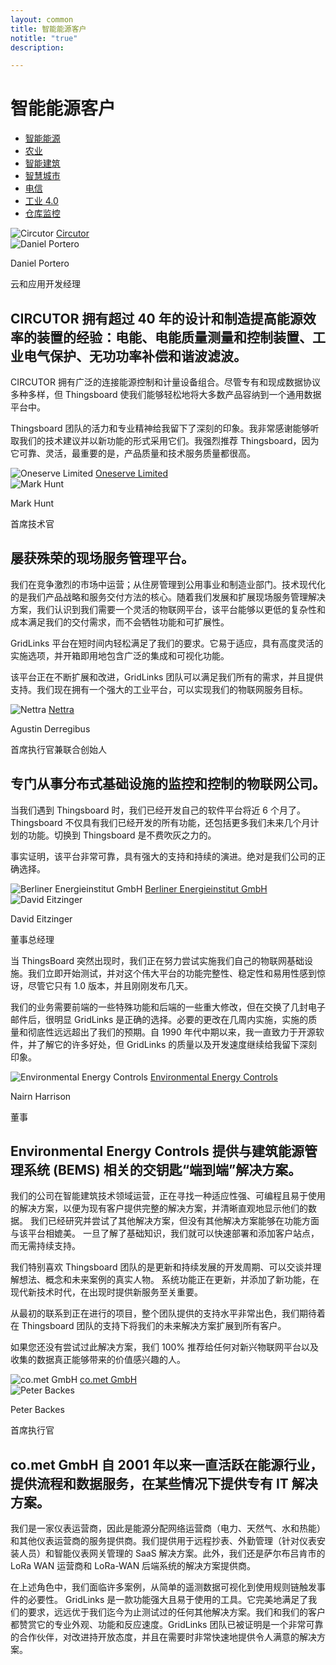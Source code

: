 ```yaml
---
layout: common
title: 智能能源客户
notitle: "true"
description:

---
```


<h1 class="mainTitle smart-energy">智能能源客户</h1>

<nav class="customers-nav">
    <ul>
        <li>
            <a href="/industries/smart-energy/" class="active">智能能源</a>
        </li>
        <li>
            <a href="/industries/agriculture/">农业</a>
        </li>
        <li>
            <a href="/industries/smart-buildings/">智能建筑</a>
        </li>
        <li>
            <a href="/industries/smart-city/">智慧城市</a>
        </li>
        <li>
            <a href="/industries/telecom/">电信</a>
        </li>
        <li>
            <a href="/industries/industry40/">工业 4.0</a>
        </li>
        <li>
            <a href="/industries/warehouse-monitoring/">仓库监控</a>
        </li>
    </ul>
</nav>

<div class="customer-block">
    <div class="customer-company">
        <img class="customer-logo" src="/images/customers/circutor.svg" alt="Circutor">
        <a class="outlink" href="http://www.circutor.com/">Circutor</a>
    </div>
    <div class="customer-content">
        <div class="person-container">
            <img class="person-logo" src="/images/customers/circutor-person.jpg" alt="Daniel Portero">
            <div class="person-title">
                <p class="person-name"> Daniel Portero </p>
                <p class="person-position"> 云和应用开发经理 </p>
            </div>
        </div>
        <h2>
            CIRCUTOR 拥有超过 40 年的设计和制造提高能源效率的装置的经验：电能、电能质量测量和控制装置、工业电气保护、无功功率补偿和谐波滤波。
        </h2>
        <p>
            CIRCUTOR 拥有广泛的连接能源控制和计量设备组合。尽管专有和现成数据协议多种多样，但 Thingsboard 使我们能够轻松地将大多数产品容纳到一个通用数据平台中。
        </p>
        <p>
            Thingsboard 团队的活力和专业精神给我留下了深刻的印象。我非常感谢能够听取我们的技术建议并以新功能的形式采用它们。我强烈推荐 Thingsboard，因为它可靠、灵活，最重要的是，产品质量和技术服务质量都很高。
        </p>
    </div>
</div>

<div class="customer-block">
    <div class="customer-company">
        <img class="customer-logo" src="/images/customers/oneserve.svg" alt="Oneserve Limited">
        <a class="outlink" href="https://www.oneserve.co.uk/">Oneserve Limited</a>
    </div>
    <div class="customer-content">
        <div class="person-container">
            <img class="person-logo" src="/images/customers/oneserve-person.png" alt="Mark Hunt">
            <div class="person-title">
                <p class="person-name"> Mark Hunt </p>
                <p class="person-position"> 首席技术官 </p>
            </div>
        </div>
        <h2>
            屡获殊荣的现场服务管理平台。
        </h2>
        <p>
            我们在竞争激烈的市场中运营；从住房管理到公用事业和制造业部门。技术现代化的是我们产品战略和服务交付方法的核心。随着我们发展和扩展现场服务管理解决方案，我们认识到我们需要一个灵活的物联网平台，该平台能够以更低的复杂性和成本满足我们的交付需求，而不会牺牲功能和可扩展性。
        </p>
        <p>
            GridLinks 平台在短时间内轻松满足了我们的要求。它易于适应，具有高度灵活的实施选项，并开箱即用地包含广泛的集成和可视化功能。
        </p>
        <p>
            该平台正在不断扩展和改进，GridLinks 团队可以满足我们所有的需求，并且提供支持。我们现在拥有一个强大的工业平台，可以实现我们的物联网服务目标。
        </p>
    </div>
</div>

<div class="customer-block">
    <div class="customer-company">
        <img class="customer-logo" src="/images/customers/nettra.png" alt="Nettra">
        <a class="outlink" href="http://www.nettra.tech/">Nettra</a>
    </div>
    <div class="customer-content">
        <div class="person-container">
            <div class="person-title">
                <p class="person-name"> Agustin Derregibus </p>
                <p class="person-position"> 首席执行官兼联合创始人 </p>
            </div>
        </div>
        <h2>
            专门从事分布式基础设施的监控和控制的物联网公司。
        </h2>
        <p>
            当我们遇到 Thingsboard 时，我们已经开发自己的软件平台将近 6 个月了。Thingsboard 不仅具有我们已经开发的所有功能，还包括更多我们未来几个月计划的功能。切换到 Thingsboard 是不费吹灰之力的。
        </p>
        <p>
            事实证明，该平台非常可靠，具有强大的支持和持续的演进。绝对是我们公司的正确选择。
        </p>
    </div>
</div>

<div class="customer-block">
    <div class="customer-company">
        <img class="customer-logo" src="/images/customers/bei.jpg" alt="Berliner Energieinstitut GmbH">
        <a class="outlink" href="https://www.berliner-energieinstitut.de/">Berliner Energieinstitut GmbH</a>
    </div>
    <div class="customer-content">
        <div class="person-container">
            <img class="person-logo" src="/images/customers/bei-person.jpg" alt="David Eitzinger">
            <div class="person-title">
                <p class="person-name"> David Eitzinger </p>
                <p class="person-position"> 董事总经理 </p>
            </div>
        </div>
        <p>
            当 ThingsBoard 突然出现时，我们正在努力尝试实施我们自己的物联网基础设施。我们立即开始测试，并对这个伟大平台的功能完整性、稳定性和易用性感到惊讶，尽管它只有 1.0 版本，并且刚刚发布几天。
        </p>
        <p>
            我们的业务需要前端的一些特殊功能和后端的一些重大修改，但在交换了几封电子邮件后，很明显 GridLinks 是正确的选择。必要的更改在几周内实施，实施的质量和彻底性远远超出了我们的预期。自 1990 年代中期以来，我一直致力于开源软件，并了解它的许多好处，但 GridLinks 的质量以及开发速度继续给我留下深刻印象。
        </p>
    </div>
</div>

<div class="customer-block">
    <div class="customer-company">
        <img class="customer-logo" src="/images/customers/e2c.png" alt="Environmental Energy Controls">
        <a class="outlink" href="https://www.e2cbms.com/">Environmental Energy Controls</a>
    </div>
    <div class="customer-content">
        <div class="person-container">
            <div class="person-title">
                <p class="person-name"> Nairn Harrison </p>
                <p class="person-position"> 董事 </p>
            </div>
        </div>
        <h2>
            Environmental Energy Controls 提供与建筑能源管理系统 (BEMS) 相关的交钥匙“端到端”解决方案。
        </h2>
        <p>
            我们的公司在智能建筑技术领域运营，正在寻找一种适应性强、可编程且易于使用的解决方案，以便为现有客户提供完整的解决方案，并清晰直观地显示他们的数据。
            我们已经研究并尝试了其他解决方案，但没有其他解决方案能够在功能方面与该平台相媲美。
            一旦了解了基础知识，我们就可以快速部署和添加客户站点，而无需持续支持。
        </p>
        <p>
            我们特别喜欢 Thingsboard 团队的是更新和持续发展的开发周期、可以交谈并理解想法、概念和未来案例的真实人物。
            系统功能正在更新，并添加了新功能，在现代新技术时代，在出现时提供新服务至关重要。
        </p>
        <p>
            从最初的联系到正在进行的项目，整个团队提供的支持水平非常出色，我们期待着在 Thingsboard 团队的支持下将我们的未来解决方案扩展到所有客户。
        </p>
        <p>
            如果您还没有尝试过此解决方案，我们 100% 推荐给任何对新兴物联网平台以及收集的数据真正能够带来的价值感兴趣的人。
        </p>
    </div>
</div>

<div class="customer-block">
    <div class="customer-company">
        <img class="customer-logo" src="/images/customers/comet.gif" alt="co.met GmbH">
        <a class="outlink" href="https://www.co-met.info">co.met GmbH</a>
    </div>
    <div class="customer-content">
        <div class="person-container">
            <img class="person-logo" src="/images/customers/peter_backes.jpg" alt="Peter Backes">
            <div class="person-title">
                <p class="person-name"> Peter Backes </p>
                <p class="person-position"> 首席执行官 </p>
            </div>
        </div>
        <h2>
            co.met GmbH 自 2001 年以来一直活跃在能源行业，提供流程和数据服务，在某些情况下提供专有 IT 解决方案。
        </h2>
        <p>
            我们是一家仪表运营商，因此是能源分配网络运营商（电力、天然气、水和热能）和其他仪表运营商的服务提供商。我们提供用于远程抄表、外勤管理（针对仪表安装人员）和智能仪表网关管理的 SaaS 解决方案。此外，我们还是萨尔布吕肯市的 LoRa WAN 运营商和 LoRa-WAN 后端系统的解决方案提供商。
        </p>
        <p>
            在上述角色中，我们面临许多案例，从简单的遥测数据可视化到使用规则链触发事件的必要性。
            GridLinks 是一款功能强大且易于使用的工具。它完美地满足了我们的要求，远远优于我们迄今为止测试过的任何其他解决方案。我们和我们的客户都赞赏它的专业外观、功能和反应速度。GridLinks 团队已被证明是一个非常可靠的合作伙伴，对改进持开放态度，并且在需要时非常快速地提供令人满意的解决方案。
        </p>
    </div>
</div>